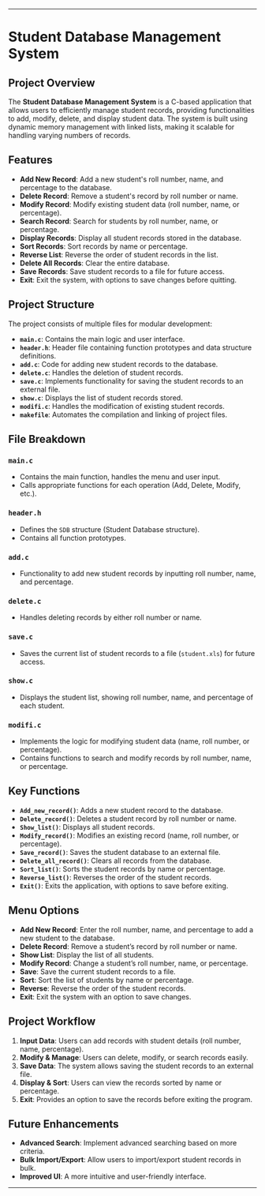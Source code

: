 ---

# Student Database Management System

## Project Overview

The **Student Database Management System** is a C-based application that allows users to efficiently manage student records, providing functionalities to add, modify, delete, and display student data. The system is built using dynamic memory management with linked lists, making it scalable for handling varying numbers of records.

## Features

- **Add New Record**: Add a new student's roll number, name, and percentage to the database.
- **Delete Record**: Remove a student's record by roll number or name.
- **Modify Record**: Modify existing student data (roll number, name, or percentage).
- **Search Record**: Search for students by roll number, name, or percentage.
- **Display Records**: Display all student records stored in the database.
- **Sort Records**: Sort records by name or percentage.
- **Reverse List**: Reverse the order of student records in the list.
- **Delete All Records**: Clear the entire database.
- **Save Records**: Save student records to a file for future access.
- **Exit**: Exit the system, with options to save changes before quitting.

## Project Structure

The project consists of multiple files for modular development:

- **`main.c`**: Contains the main logic and user interface.
- **`header.h`**: Header file containing function prototypes and data structure definitions.
- **`add.c`**: Code for adding new student records to the database.
- **`delete.c`**: Handles the deletion of student records.
- **`save.c`**: Implements functionality for saving the student records to an external file.
- **`show.c`**: Displays the list of student records stored.
- **`modifi.c`**: Handles the modification of existing student records.
- **`makefile`**: Automates the compilation and linking of project files.

## File Breakdown

### `main.c`
- Contains the main function, handles the menu and user input.
- Calls appropriate functions for each operation (Add, Delete, Modify, etc.).

### `header.h`
- Defines the `SDB` structure (Student Database structure).
- Contains all function prototypes.

### `add.c`
- Functionality to add new student records by inputting roll number, name, and percentage.

### `delete.c`
- Handles deleting records by either roll number or name.

### `save.c`
- Saves the current list of student records to a file (`student.xls`) for future access.

### `show.c`
- Displays the student list, showing roll number, name, and percentage of each student.

### `modifi.c`
- Implements the logic for modifying student data (name, roll number, or percentage).
- Contains functions to search and modify records by roll number, name, or percentage.

## Key Functions

- **`Add_new_record()`**: Adds a new student record to the database.
- **`Delete_record()`**: Deletes a student record by roll number or name.
- **`Show_list()`**: Displays all student records.
- **`Modify_record()`**: Modifies an existing record (name, roll number, or percentage).
- **`Save_record()`**: Saves the student database to an external file.
- **`Delete_all_record()`**: Clears all records from the database.
- **`Sort_list()`**: Sorts the student records by name or percentage.
- **`Reverse_list()`**: Reverses the order of the student records.
- **`Exit()`**: Exits the application, with options to save before exiting.

## Menu Options

- **Add New Record**: Enter the roll number, name, and percentage to add a new student to the database.
- **Delete Record**: Remove a student’s record by roll number or name.
- **Show List**: Display the list of all students.
- **Modify Record**: Change a student’s roll number, name, or percentage.
- **Save**: Save the current student records to a file.
- **Sort**: Sort the list of students by name or percentage.
- **Reverse**: Reverse the order of the student records.
- **Exit**: Exit the system with an option to save changes.

## Project Workflow

1. **Input Data**: Users can add records with student details (roll number, name, percentage).
2. **Modify & Manage**: Users can delete, modify, or search records easily.
3. **Save Data**: The system allows saving the student records to an external file.
4. **Display & Sort**: Users can view the records sorted by name or percentage.
5. **Exit**: Provides an option to save the records before exiting the program.

## Future Enhancements

- **Advanced Search**: Implement advanced searching based on more criteria.
- **Bulk Import/Export**: Allow users to import/export student records in bulk.
- **Improved UI**: A more intuitive and user-friendly interface.

---